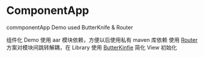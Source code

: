 # ComponentApp

commponentApp Demo used ButterKnife & Router

组件化 Demo 使用 aar 模块依赖，方便以后使用私有 maven 库依赖
使用 [Router](https://github.com/yjfnypeu/Router) 方案对模块间跳转解耦，在 Library 使用 [ButterKinfie](https://github.com/JakeWharton/butterknife) 简化 View 初始化